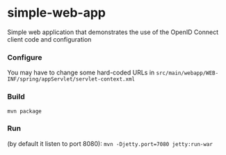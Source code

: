 simple-web-app
==============

Simple web application that demonstrates the use of the OpenID Connect client code and configuration

### Configure

You may have to change some hard-coded URLs in `src/main/webapp/WEB-INF/spring/appServlet/servlet-context.xml`

### Build
`mvn package`

### Run 

(by default it listen to port 8080):
`mvn -Djetty.port=7080 jetty:run-war`


